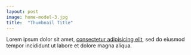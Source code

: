 ```yaml
---
layout: post
image: home-model-3.jpg
title:  "Thumbnail Title"
---
```


Lorem ipsum dolor sit amet, [consectetur adipisicing elit](#), sed do eiusmod tempor incididunt ut labore et dolore magna aliqua.
